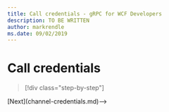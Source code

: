 ```yaml
---
title: Call credentials - gRPC for WCF Developers
description: TO BE WRITTEN
author: markrendle
ms.date: 09/02/2019
---
```


# Call credentials

>[!div class="step-by-step"]
<!-->[Next](channel-credentials.md)-->

